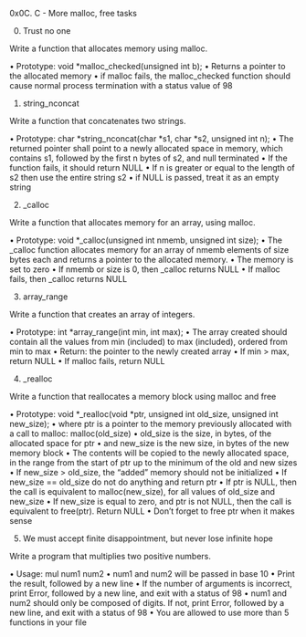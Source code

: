 0x0C. C - More malloc, free tasks

0. Trust no one

Write a function that allocates memory using malloc.

• Prototype: void *malloc_checked(unsigned int b);
• Returns a pointer to the allocated memory
• if malloc fails, the malloc_checked function should cause normal process termination with a status value of 98

1. string_nconcat

Write a function that concatenates two strings.

• Prototype: char *string_nconcat(char *s1, char *s2, unsigned int n);
• The returned pointer shall point to a newly allocated space in memory, which contains s1, followed by the first n bytes of s2, and null terminated
• If the function fails, it should return NULL
• If n is greater or equal to the length of s2 then use the entire string s2
• if NULL is passed, treat it as an empty string

2. _calloc

Write a function that allocates memory for an array, using malloc.

• Prototype: void *_calloc(unsigned int nmemb, unsigned int size);
• The _calloc function allocates memory for an array of nmemb elements of size bytes each and returns a pointer to the allocated memory.
• The memory is set to zero
• If nmemb or size is 0, then _calloc returns NULL
• If malloc fails, then _calloc returns NULL

3. array_range

Write a function that creates an array of integers.

• Prototype: int *array_range(int min, int max);
• The array created should contain all the values from min (included) to max (included), ordered from min to max
• Return: the pointer to the newly created array
• If min > max, return NULL
• If malloc fails, return NULL

4. _realloc

Write a function that reallocates a memory block using malloc and free

• Prototype: void *_realloc(void *ptr, unsigned int old_size, unsigned int new_size);
• where ptr is a pointer to the memory previously allocated with a call to malloc: malloc(old_size)
• old_size is the size, in bytes, of the allocated space for ptr
• and new_size is the new size, in bytes of the new memory block
• The contents will be copied to the newly allocated space, in the range from the start of ptr up to the minimum of the old and new sizes
• If new_size > old_size, the “added” memory should not be initialized
• If new_size == old_size do not do anything and return ptr
• If ptr is NULL, then the call is equivalent to malloc(new_size), for all values of old_size and new_size
• If new_size is equal to zero, and ptr is not NULL, then the call is equivalent to free(ptr). Return NULL
• Don’t forget to free ptr when it makes sense

5. We must accept finite disappointment, but never lose infinite hope

Write a program that multiplies two positive numbers.

• Usage: mul num1 num2
• num1 and num2 will be passed in base 10
• Print the result, followed by a new line
• If the number of arguments is incorrect, print Error, followed by a new line, and exit with a status of 98
• num1 and num2 should only be composed of digits. If not, print Error, followed by a new line, and exit with a status of 98
• You are allowed to use more than 5 functions in your file
